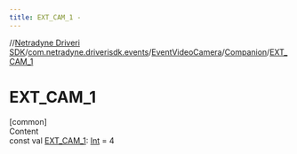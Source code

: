 ```yaml
---
title: EXT_CAM_1 -
---
```

//[Netradyne Driveri SDK](../../../index.md)/[com.netradyne.driverisdk.events](../../index.md)/[EventVideoCamera](../index.md)/[Companion](index.md)/[EXT_CAM_1](-e-x-t_-c-a-m_1.md)



# EXT_CAM_1  
[common]  
Content  
const val [EXT_CAM_1](-e-x-t_-c-a-m_1.md): [Int](https://kotlinlang.org/api/latest/jvm/stdlib/kotlin/-int/index.html) = 4  




